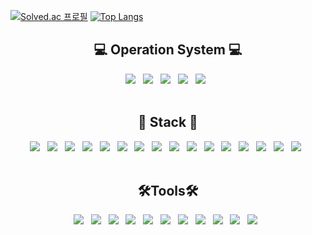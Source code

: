 [![Solved.ac
프로필](http://mazassumnida.wtf/api/generate_badge?boj=zeromok)](https://solved.ac/zeromok)
[![Top Langs](https://github-readme-stats.vercel.app/api/top-langs/?username=zeromok)](https://github.com/anuraghazra/github-readme-stats&hide_progress=true)


<div id="body" align="center">
<h2>💻 Operation System 💻</h2>
<div class="content">
<a href="#" target="_blank"><img src="https://img.shields.io/badge/mac%20os-000000?style=for-the-badge&logo=apple&logoColor=white"/></a> &nbsp;
<a href="#" target="_blank"><img src="https://img.shields.io/badge/windows10-0078D4?style=for-the-badge&logo=windows10&logoColor=white"/></a> &nbsp;
<a href="#" target="_blank"><img src="https://img.shields.io/badge/Cent%20OS-262577?style=for-the-badge&logo=CentOS&logoColor=white"/></a> &nbsp;
<a href="#" target="_blank"><img src="https://img.shields.io/badge/Linux-FCC624?style=for-the-badge&logo=linux&logoColor=black"/></a> &nbsp;
<a href="#" target="_blank"><img src="https://img.shields.io/badge/Ubuntu-E95420?style=for-the-badge&logo=ubuntu&logoColor=white"/></a> &nbsp;
</div>
<br>
<h2>🤖 Stack 🤖</h2>
<div class="content" >
<a href="#" target="_blank"><img src="https://img.shields.io/badge/JAVA-007396?style=for-the-badge&logo=java&logoColor=white"></a> &nbsp;
<a href="#" target="_blank"><img src="https://img.shields.io/badge/Spring-6DB33F?style=for-the-badge&logo=Spring&logoColor=white"></a> &nbsp;
<a href="#" target="_blank"><img src="https://img.shields.io/badge/springboot-6DB33F?style=for-the-badge&logo=springboot&logoColor=white"/></a> &nbsp;
<a href="#" target="_blank"><img src="https://img.shields.io/badge/springsecurity-6DB33F?style=for-the-badge&logo=springsecurity&logoColor=white"/></a> &nbsp;
<a href="#" target="_blank"><img src="https://img.shields.io/badge/HTML5-E34F26?style=for-the-badge&logo=HTML5&logoColor=white"/></a> &nbsp;
<a href="#" target="_blank"><img src="https://img.shields.io/badge/CSS3-1572B6?style=for-the-badge&logo=CSS3&logoColor=white"/></a> &nbsp; 
<a href="#" target="_blank"><img src="https://img.shields.io/badge/React-20232A?style=for-the-badge&logo=react&logoColor=61DAFB"/></a> &nbsp;
<a href="#" target="_blank"><img src="https://img.shields.io/badge/Next.js-000?logo=nextdotjs&logoColor=fff&style=for-the-badge"/></a> &nbsp;
<a href="#" target="_blank"><img src="https://img.shields.io/badge/mui-007FFF?style=for-the-badge&logo=mui&logoColor=white"/></a> &nbsp;
<a href="#" target="_blank"><img src="https://img.shields.io/badge/JavaScript-F7DF1E?style=for-the-badge&logo=JavaScript&logoColor=black"/></a> &nbsp;
<a href="#" target="_blank"><img src="https://img.shields.io/badge/TypeScript-007ACC?style=for-the-badge&logo=typescript&logoColor=white"/></a> &nbsp;
<a href="#" target="_blank"><img src="https://img.shields.io/badge/jquery-0769AD?style=for-the-badge&logo=jquery&logoColor=white"></a> &nbsp;
<a href="#" target="_blank"><img src="https://img.shields.io/badge/Node.js-43853D?style=for-the-badge&logo=node.js&logoColor=white"></a> &nbsp;
<a href="#" target="_blank"><img src="https://img.shields.io/badge/oracle-F80000?style=for-the-badge&logo=oracle&logoColor=white"></a> &nbsp;
<a href="#" target="_blank"><img src="https://img.shields.io/badge/mysql-4479A1?style=for-the-badge&logo=mysql&logoColor=white"></a> &nbsp;
<a href="#" target="_blank"><img src="https://img.shields.io/badge/github-181717?style=for-the-badge&logo=github&logoColor=white"></a> &nbsp;
</div>
<br>
<h2>🛠Tools🛠</h2>
<div class="content">
<a href="#" target="_blank"><img src="https://img.shields.io/badge/IntelliJ IDEA-000000?style=for-the-badge&logo=IntelliJ IDEA&logoColor=#000000"/></a> &nbsp;
<a href="#" target="_blank"><img src="https://img.shields.io/badge/Eclipse IDE-2C2255?style=for-the-badge&logo=Eclipse IDE&logoColor=#2C2255"/></a> &nbsp;
<a href="#" target="_blank"><img src="https://img.shields.io/badge/Visual Studio Code-007ACC?style=for-the-badge&logo=Visual Studio Code&logoColor=#007ACC"/></a> &nbsp;
<a href="#" target="_blank"><img src="https://img.shields.io/badge/Gradle-02303A.svg?style=for-the-badge&logo=Gradle&logoColor=white"></a> &nbsp;
<a href="#" target="_blank"><img src="https://img.shields.io/badge/docker-%230db7ed.svg?style=for-the-badge&logo=docker&logoColor=white"></a> &nbsp;
<a href="#" target="_blank"><img src="https://img.shields.io/badge/Postman-FF6C37?style=for-the-badge&logo=postman&logoColor=white"></a> &nbsp;
<a href="#" target="_blank"><img src="https://img.shields.io/badge/-Swagger-%23Clojure?style=for-the-badge&logo=swagger&logoColor=white"></a> &nbsp;
<a href="#" target="_blank"><img src="https://img.shields.io/badge/Markdown-000000?style=for-the-badge&logo=markdown&logoColor=white"></a> &nbsp;
<a href="#" target="_blank"><img src="https://img.shields.io/badge/apachemaven-C71A36?style=for-the-badge&logo=apachemaven&logoColor=white"></a> &nbsp;
<a href="#" target="_blank"><img src="https://img.shields.io/badge/datagrip-000000?style=for-the-badge&logo=datagrip&logoColor=white"></a> &nbsp;
<a href="#" target="_blank"><img src="https://img.shields.io/badge/apache tomcat-F8DC75?style=for-the-badge&logo=apachetomcat&logoColor=black"></a> &nbsp;
</div>
</div>
